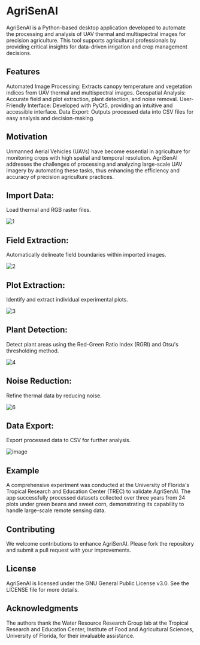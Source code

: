 # AgriSenAI
AgriSenAI is a Python-based desktop application developed to automate the processing and analysis of UAV thermal and multispectral images for precision agriculture. This tool supports agricultural professionals by providing critical insights for data-driven irrigation and crop management decisions.

## Features
Automated Image Processing: Extracts canopy temperature and vegetation indices from UAV thermal and multispectral images.
Geospatial Analysis: Accurate field and plot extraction, plant detection, and noise removal.
User-Friendly Interface: Developed with PyQt5, providing an intuitive and accessible interface.
Data Export: Outputs processed data into CSV files for easy analysis and decision-making.
## Motivation
Unmanned Aerial Vehicles (UAVs) have become essential in agriculture for monitoring crops with high spatial and temporal resolution. AgriSenAI addresses the challenges of processing and analyzing large-scale UAV imagery by automating these tasks, thus enhancing the efficiency and accuracy of precision agriculture practices.


## Import Data: 
Load thermal and RGB raster files.

![1](https://github.com/boaztulu/AgriSenAI--UAV-Image-Processing-for-Precision-Agriculture/assets/151384871/65a51a72-a446-4fa9-8b78-f14069953e2b)

## Field Extraction: 
Automatically delineate field boundaries within imported images.

![2](https://github.com/boaztulu/AgriSenAI--UAV-Image-Processing-for-Precision-Agriculture/assets/151384871/586937c7-082b-45c0-a29f-a8492c319bd2)

## Plot Extraction: 
Identify and extract individual experimental plots.

![3](https://github.com/boaztulu/AgriSenAI--UAV-Image-Processing-for-Precision-Agriculture/assets/151384871/39cb766f-2a88-4cea-8728-077ba00ee3d0)

## Plant Detection:
Detect plant areas using the Red-Green Ratio Index (RGRI) and Otsu's thresholding method.

![4](https://github.com/boaztulu/AgriSenAI--UAV-Image-Processing-for-Precision-Agriculture/assets/151384871/403253c5-b686-46c6-b351-207069266a68)

## Noise Reduction: 
Refine thermal data by reducing noise.

![6](https://github.com/boaztulu/AgriSenAI--UAV-Image-Processing-for-Precision-Agriculture/assets/151384871/d8e6c8a6-72a0-40f3-bd89-686af8be977a)

## Data Export: 
Export processed data to CSV for further analysis.

![image](https://github.com/boaztulu/AgriSenAI--UAV-Image-Processing-for-Precision-Agriculture/assets/151384871/35b623e7-10b2-4fb1-9e16-0ed57f170a32)


## Example

A comprehensive experiment was conducted at the University of Florida's Tropical Research and Education Center (TREC) to validate AgriSenAI. The app successfully processed datasets collected over three years from 24 plots under green beans and sweet corn, demonstrating its capability to handle large-scale remote sensing data.

## Contributing

We welcome contributions to enhance AgriSenAI. Please fork the repository and submit a pull request with your improvements.

## License

AgriSenAI is licensed under the GNU General Public License v3.0. See the LICENSE file for more details.

## Acknowledgments
The authors thank the Water Resource Research Group lab at the Tropical Research and Education Center, Institute of Food and Agricultural Sciences, University of Florida, for their invaluable assistance.
